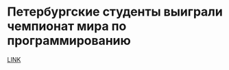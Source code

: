 # Петербургские студенты выиграли чемпионат мира по программированию



[LINK](https://varlamov.ru/1729347.html)